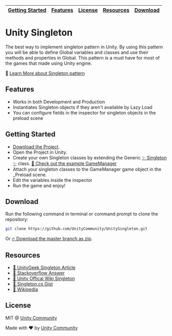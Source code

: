 | [Getting Started](#getting-started) | [Features](#features) | [License](#license) | [Resources](#resources) | [Download](#download) |
|-------------------------------------|-----------------------|---------------------|-------------------------|-----------------------|

# Unity Singleton

The best way to implement singleton pattern in Unity. By using this pattern you will be able to define Global variables and classes and use their methods and properties in Global. This pattern is a must have for most of the games that made using Unity engine.

:book: [Learn More about Singleton pattern](https://en.wikipedia.org/wiki/Singleton_pattern)

## Features

- Works in both Development and Production
- Instantiates Singleton objects if they aren't available by Lazy Load
- You can configure fields in the inspector for singleton objects in the preload scene

## Getting Started

- [Download the Project](#download).
- Open the Project in Unity.
- Create your own Singleton classes by extending the Generic [:sparkles: Singleton :sparkles:](https://github.com/UnityCommunity/UnitySingleton/blob/master/Assets/Scripts/Singleton.cs) class. [:rocket: Check out the example GameManager](https://github.com/UnityCommunity/UnitySingleton/blob/master/Assets/Scripts/GameManager.cs)
- Attach your singleton classes to the GameManager game object in the _Preload scene.
- Edit the variables inside the inspector
- Run the game and enjoy!

## Download

Run the following command in terminal or command prompt to clone the repository:

```bash
git clone https://github.com/UnityCommunity/UnitySingleton.git
```

Or [:fire: Download the master branch as zip](https://github.com/UnityCommunity/UnitySingleton/archive/master.zip).

## Resources

- [:book: UnityGeek Singleton Article](http://www.unitygeek.com/unity_c_singleton/)
- [:book: Stackoverflow Answer](https://stackoverflow.com/questions/35890932/unity-game-manager-script-works-only-one-time/35891919#35891919)
- [:book: Unity Offical Wiki Singleton](http://wiki.unity3d.com/index.php/Singleton)
- [:book: Singleton.cs Gist](https://gist.github.com/EmpireWorld/11ff050fc1affc733ea74a497ce42961)
- [:book: Wikipedia](https://en.wikipedia.org/wiki/Singleton_pattern)

## License

MIT @ [Unity Community](https://github.com/UnityCommunity)

Made with :heart: by [Unity Community](https://github.com/UnityCommunity)
